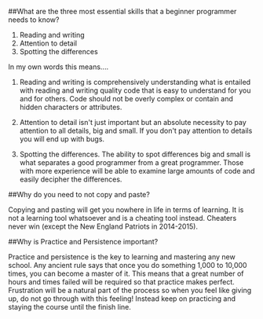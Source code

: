 ##What are the three most essential skills that a beginner programmer needs to know?

1. Reading and writing
2. Attention to detail 
3. Spotting the differences 


In my own words this means....

1. Reading and writing is comprehensively understanding what is entailed with reading and writing quality code that is easy to understand for you 
and for others. Code should not be overly complex or contain and hidden characters or attributes. 

2. Attention to detail isn't just important but an absolute necessity to pay attention to all details, big and small. If you don't pay attention to details you will end up with bugs. 

3. Spotting the differences. The ability to spot differences big and small is what separates a good programmer from a great programmer. 
Those with more experience will be able to examine large amounts of code and easily decipher the differences.  

##Why do you need to not copy and paste?

Copying and pasting will get you nowhere in life in terms of learning. 
It is not a learning tool whatsoever and is a cheating tool instead. 
Cheaters never win (except the New England Patriots in 2014-2015). 

##Why is Practice and Persistence important?

Practice and persistence is the key to learning and mastering any new school. 
Any ancient rule says that once you do something 1,000 to 10,000 times, you can become a master of it. 
This means that a great number of hours and times failed will be required so that practice makes perfect. 
Frustration will be a natural part of the process so when you feel like giving up, do not go through with this feeling! Instead keep on practicing and staying the course until the finish line. 